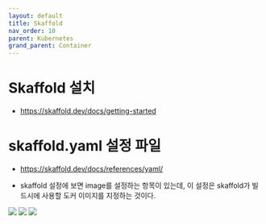 ```yaml
---
layout: default
title: Skaffold
nav_order: 10
parent: Kubernetes
grand_parent: Container
---
```


# Skaffold 설치

* https://skaffold.dev/docs/getting-started

# skaffold.yaml 설정 파일
 * https://skaffold.dev/docs/references/yaml/


 * skaffold 설정에 보면 image를 설정하는 항목이 있는데, 이 설정은 skaffold가 빌드시에 사용할 도커 이미지를 지정하는 것이다.

![](/images/container/k8s/skaffold-01.png)
![](/images/container/k8s/skaffold-02.png)
![](/images/container/k8s/skaffold-03.png)
